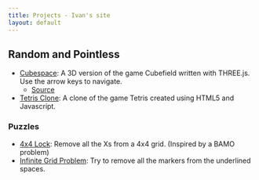 ```yaml
---
title: Projects - Ivan's site
layout: default
---
```

    
<h2>Random and Pointless</h2>

* <a href="https://ilh37.github.io/cubespace/cubespace.html" target="_blank">Cubespace</a>: A 3D version of the game Cubefield written with THREE.js. Use the arrow keys to navigate.
    * [Source](https://github.com/ilh37/cubespace/blob/master/cubespace.js)
* <a href="random/not-tetris.html">Tetris Clone</a>: A clone of the game Tetris created using HTML5 and Javascript.
    
<h3>Puzzles</h3>

* [4x4 Lock](random/4x4lock.html): Remove all the Xs from a 4x4 grid. (Inspired by a BAMO problem)
* [Infinite Grid Problem](random/gridproblem.html): Try to remove all the markers from the underlined spaces.
